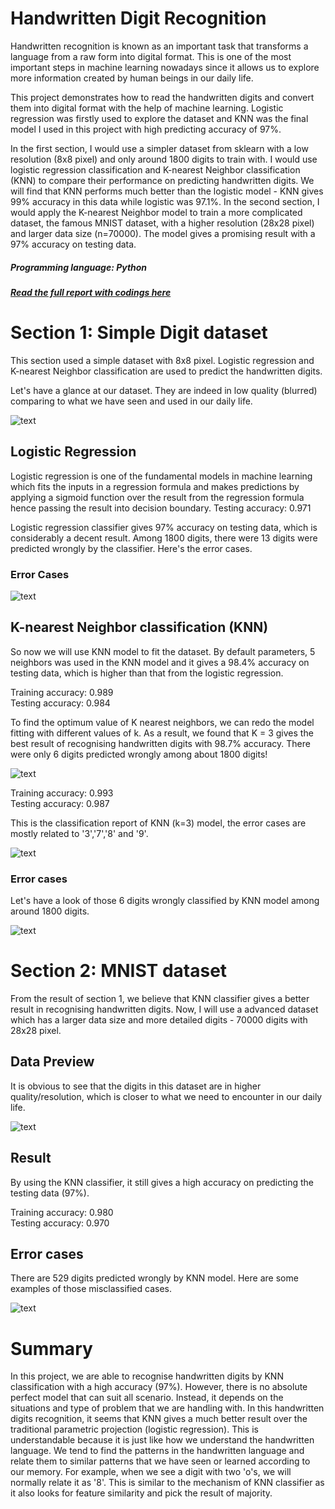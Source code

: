 # Handwritten Digit Recognition

Handwritten recognition is known as an important task that transforms a language from a raw form into digital format. This is one of the most important steps in machine learning nowadays since it allows us to explore more information created by human beings in our daily life. 

This project demonstrates how to read the handwritten digits and convert them into digital format with the help of machine learning. Logistic regression was firstly used to explore the dataset and KNN was the final model I used in this project with high predicting accuracy of 97%.

In the first section, I would use a simpler dataset from sklearn with a low resolution (8x8 pixel) and only around 1800 digits to train with. I would use logistic regression classification and K-nearest Neighbor classification (KNN) to compare their performance on predicting handwritten digits. We will find that KNN performs much better than the logistic model - KNN gives 99% accuracy in this data while logistic was 97.1%. 
In the second section, I would apply the K-nearest Neighbor model to train a more complicated dataset, the famous MNIST dataset, with a higher resolution (28x28 pixel) and larger data size (n=70000). The model gives a promising result with a 97% accuracy on testing data.

##### Programming language: Python
##### [Read the full report with codings here](https://nbviewer.jupyter.org/github/tommy539/Data-Science-Project/blob/master/Handwritten%20Digit%20Recognition/Handwritten_Digit_Recognition.ipynb)

# Section 1: Simple Digit dataset
This section used a simple dataset with 8x8 pixel. Logistic regression and K-nearest Neighbor classification are used to predict the handwritten digits.

Let's have a glance at our dataset. They are indeed in low quality (blurred) comparing to what we have seen and used in our daily life.

![text](https://github.com/tommy539/Data-Science-Project/blob/master/Handwritten%20Digit%20Recognition/Image/digits_preview.png)

## Logistic Regression
Logistic regression is one of the fundamental models in machine learning which fits the inputs in a regression formula and makes predictions by applying a sigmoid function over the result from the regression formula hence passing the result into decision boundary.
Testing  accuracy: 0.971

Logistic regression classifier gives 97% accuracy on testing data, which is considerably a decent result. 
Among 1800 digits, there were 13 digits were predicted wrongly by the classifier. Here's the error cases.

### Error Cases
![text](https://github.com/tommy539/Data-Science-Project/blob/master/Handwritten%20Digit%20Recognition/Image/digits_LR_error.png)

## K-nearest Neighbor classification (KNN)
So now we will use KNN model to fit the dataset. By default parameters, 5 neighbors was used in the KNN model and it gives a 98.4% accuracy on testing data, which is higher than that from the logistic regression.

Training accuracy: 0.989  
Testing  accuracy: 0.984

To find the optimum value of K nearest neighbors, we can redo the model fitting with different values of k. As a result, we found that K = 3 gives the best result of recognising handwritten digits with 98.7% accuracy.
There were only 6 digits predicted wrongly among about 1800 digits!

![text](https://github.com/tommy539/Data-Science-Project/blob/master/Handwritten%20Digit%20Recognition/Image/digits_KNN_performance.png)

Training accuracy: 0.993  
Testing  accuracy: 0.987

This is the classification report of KNN (k=3) model, the error cases are mostly related to '3','7','8' and '9'.

![text](https://github.com/tommy539/Data-Science-Project/blob/master/Handwritten%20Digit%20Recognition/Image/digits_KNN_class_rate.png)

### Error cases
Let's have a look of those 6 digits wrongly classified by KNN model among around 1800 digits.

![text](https://github.com/tommy539/Data-Science-Project/blob/master/Handwritten%20Digit%20Recognition/Image/digits_KNN_error.png)

# Section 2: MNIST dataset
From the result of section 1, we believe that KNN classifier gives a better result in recognising handwritten digits.
Now, I will use a advanced dataset which has a larger data size and more detailed digits - 70000 digits with 28x28 pixel.

## Data Preview
It is obvious to see that the digits in this dataset are in higher quality/resolution, which is closer to what we need to encounter in our daily life.

![text](https://github.com/tommy539/Data-Science-Project/blob/master/Handwritten%20Digit%20Recognition/Image/MNIST_preview.png)

## Result
By using the KNN classifier, it still gives a high accuracy on predicting the testing data (97%).

Training accuracy: 0.980  
Testing  accuracy: 0.970

## Error cases
There are 529 digits predicted wrongly by KNN model. Here are some examples of those misclassified cases.

![text](https://github.com/tommy539/Data-Science-Project/blob/master/Handwritten%20Digit%20Recognition/Image/MNIST_KNN_error.png)

# Summary
In this project, we are able to recognise handwritten digits by KNN classification with a high accuracy (97%).
However, there is no absolute perfect model that can suit all scenario. Instead, it depends on the situations and type of problem that we are handling with.
In this handwritten digits recognition, it seems that KNN gives a much better result over the traditional parametric projection (logistic regression). This is understandable because it is just like how we understand the handwritten language. We tend to find the patterns in the handwritten language and relate them to similar patterns that we have seen or learned according to our memory. For example, when we see a digit with two 'o's, we will normally relate it as '8'. This is similar to the mechanism of KNN classifier as it also looks for feature similarity and pick the result of majority.
